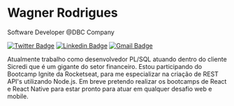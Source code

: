 # Wagner Rodrigues

Software Developer @DBC Company

[![Twitter Badge](https://img.shields.io/badge/-@wagnerx_-6633cc?style=flat-square&labelColor=6633cc&logo=twitter&logoColor=white&link=https://twitter.com/dieegosf)](https://twitter.com/wagnerx_) 
[![Linkedin Badge](https://img.shields.io/badge/-Wagner%20Rodrigues-6633cc?style=flat-square&logo=Linkedin&logoColor=white&link=https://www.linkedin.com/in/wagner-rodrigues92/)](https://www.linkedin.com/in/wagner-rodrigues92/) 
[![Gmail Badge](https://img.shields.io/badge/-wagnersr92@gmail.com-6633cc?style=flat-square&logo=Gmail&logoColor=white&link=mailto:wagnersr92@gmail.com)](mailto:wagnersr92@gmail.com)

Atualmente trabalho como desenvolvedor PL/SQL atuando dentro do cliente Sicredi que é um gigante do setor financeiro.
Estou participando do Bootcamp Ignite da Rocketseat, para me especializar na criação de REST API's utilizando Node.js. Em breve pretendo realizar os bootcamps de React e React Native para estar pronto para atuar em qualquer desafio web e mobile.

